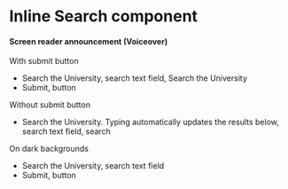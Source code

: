 # Inline Search component

#### Screen reader announcement (Voiceover)

With submit button
- Search the University, search text field, Search the University
- Submit, button

Without submit button
- Search the University. Typing automatically updates the results below, search text field, search

On dark backgrounds
- Search the University, search text field
- Submit, button
